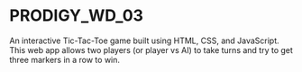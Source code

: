 # PRODIGY_WD_03
An interactive Tic-Tac-Toe game built using HTML, CSS, and JavaScript. This web app allows two players (or player vs AI) to take turns and try to get three markers in a row to win.
